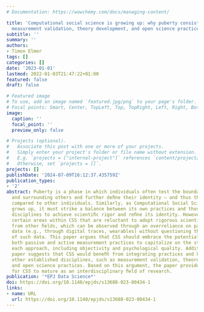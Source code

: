 ```yaml
---
# Documentation: https://wowchemy.com/docs/managing-content/

title: 'Computational social science is growing up: why puberty consists of embracing
  measurement validation, theory development, and open science practices'
subtitle: ''
summary: ''
authors:
- Timon Elmer
tags: []
categories: []
date: '2023-01-01'
lastmod: 2022-01-03T21:47:22+01:00
featured: false
draft: false

# Featured image
# To use, add an image named `featured.jpg/png` to your page's folder.
# Focal points: Smart, Center, TopLeft, Top, TopRight, Left, Right, BottomLeft, Bottom, BottomRight.
image:
  caption: ''
  focal_point: ''
  preview_only: false

# Projects (optional).
#   Associate this post with one or more of your projects.
#   Simply enter your project's folder or file name without extension.
#   E.g. `projects = ["internal-project"]` references `content/project/deep-learning/index.md`.
#   Otherwise, set `projects = []`.
projects: []
publishDate: '2024-07-09T16:12:37.435759Z'
publication_types:
- '2'
abstract: Puberty is a phase in which individuals often test the boundaries of themselves
  and surrounding others and further deﬁne their identity – and thus their uniqueness
  compared to other individuals. Similarly, as Computational Social Science (CSS)
  grows up, it must strike a balance between its own practices and those of neighboring
  disciplines to achieve scientiﬁc rigor and reﬁne its identity. However, there are
  certain areas within CSS that are reluctant to adopt rigorous scientiﬁc practices
  from other ﬁelds, which can be observed through an overreliance on passively collected
  data (e.g., through digital traces, wearables) without questioning the validity
  of such data. This paper argues that CSS should embrace the potential of combining
  both passive and active measurement practices to capitalize on the strengths of
  each approach, including objectivity and psychological quality. Additionally, the
  paper suggests that CSS would beneﬁt from integrating practices and knowledge from
  other established disciplines, such as measurement validation, theoretical embedding,
  and open science practices. Based on this argument, the paper provides ten recommendations
  for CSS to mature as an interdisciplinary ﬁeld of research.
publication: '*EPJ Data Science*'
doi: https://doi.org/10.1140/epjds/s13688-023-00434-1
links:
- name: URL
  url: https://doi.org/10.1140/epjds/s13688-023-00434-1
---
```

